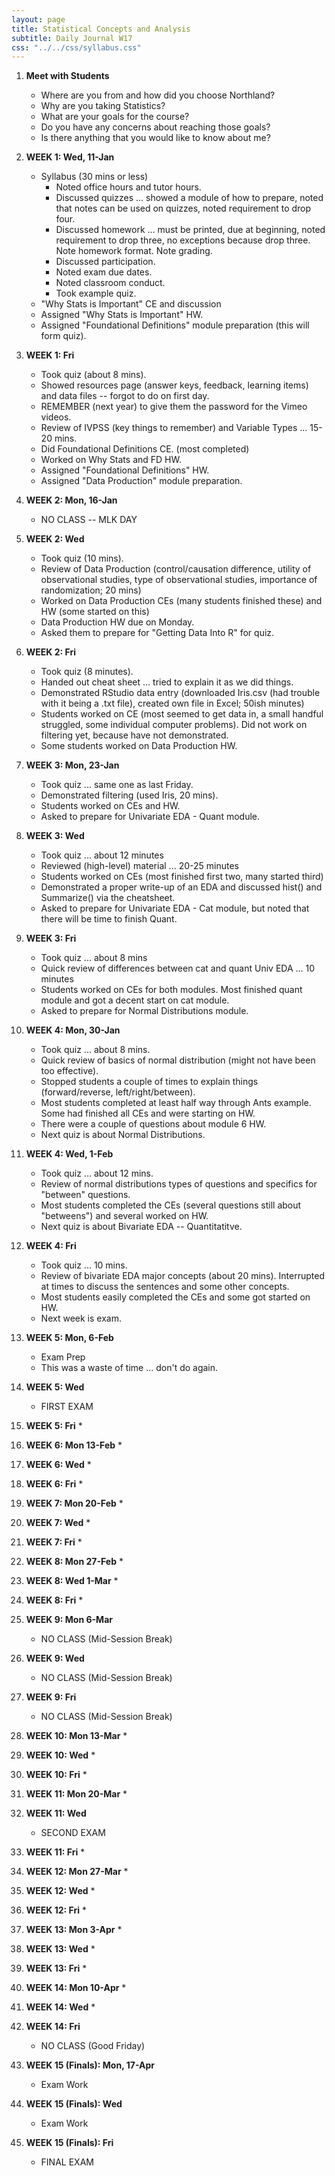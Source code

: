 ```yaml
---
layout: page
title: Statistical Concepts and Analysis
subtitle: Daily Journal W17
css: "../../css/syllabus.css"
---
```


1. **Meet with Students**
    * Where are you from and how did you choose Northland?
    * Why are you taking Statistics?
    * What are your goals for the course?
    * Do you have any concerns about reaching those goals?
    * Is there anything that you would like to know about me?
    
1. **WEEK 1: Wed, 11-Jan**
    * Syllabus (30 mins or less)
        * Noted office hours and tutor hours.
        * Discussed quizzes ... showed a module of how to prepare, noted that notes can be used on quizzes, noted requirement to drop four.
        * Discussed homework ... must be printed, due at beginning, noted requirement to drop three, no exceptions because drop three. Note homework format. Note grading.
        * Discussed participation.
        * Noted exam due dates.
        * Noted classroom conduct.
        * Took example quiz.
    * "Why Stats is Important" CE and discussion
    * Assigned "Why Stats is Important" HW.
    * Assigned "Foundational Definitions" module preparation (this will form quiz).
1. **WEEK 1: Fri**
    * Took quiz (about 8 mins).
    * Showed resources page (answer keys, feedback, learning items) and data files -- forgot to do on first day.
    * REMEMBER (next year) to give them the password for the Vimeo videos.
    * Review of IVPSS (key things to remember) and Variable Types ... 15-20 mins.
    * Did Foundational Definitions CE. (most completed)
    * Worked on Why Stats and FD HW.
    * Assigned "Foundational Definitions" HW.
    * Assigned "Data Production" module preparation.
    
1. **WEEK 2: Mon, 16-Jan**
    * NO CLASS -- MLK DAY
1. **WEEK 2: Wed**
    * Took quiz (10 mins).
    * Review of Data Production (control/causation difference, utility of observational studies, type of observational studies, importance of randomization; 20 mins)
    * Worked on Data Production CEs (many students finished these) and HW (some started on this)
    * Data Production HW due on Monday.
    * Asked them to prepare for "Getting Data Into R" for quiz.
1. **WEEK 2: Fri**
    * Took quiz (8 minutes).
    * Handed out cheat sheet ... tried to explain it as we did things.
    * Demonstrated RStudio data entry (downloaded Iris.csv (had trouble with it being a .txt file), created own file in Excel; 50ish minutes)
    * Students worked on CE (most seemed to get data in, a small handful struggled, some individual computer problems). Did not work on filtering yet, because have not demonstrated.
    * Some students worked on Data Production HW.
    
1. **WEEK 3: Mon, 23-Jan**
    * Took quiz ... same one as last Friday.
    * Demonstrated filtering (used Iris, 20 mins).
    * Students worked on CEs and HW.
    * Asked to prepare for Univariate EDA - Quant module.
1. **WEEK 3: Wed**
    * Took quiz ... about 12 minutes
    * Reviewed (high-level) material ... 20-25 minutes
    * Students worked on CEs (most finished first two, many started third)
    * Demonstrated a proper write-up of an EDA and discussed hist() and Summarize() via the cheatsheet.
    * Asked to prepare for Univariate EDA - Cat module, but noted that there will be time to finish Quant.
1. **WEEK 3: Fri**
    * Took quiz ... about 8 mins
    * Quick review of differences between cat and quant Univ EDA ... 10 minutes
    * Students worked on CEs for both modules. Most finished quant module and got a decent start on cat module.
    * Asked to prepare for Normal Distributions module.
    
1. **WEEK 4: Mon, 30-Jan**
    * Took quiz ... about 8 mins.
    * Quick review of basics of normal distribution (might not have been too effective).
    * Stopped students a couple of times to explain things (forward/reverse, left/right/between).
    * Most students completed at least half way through Ants example. Some had finished all CEs and were starting on HW.
    * There were a couple of questions about module 6 HW.
    * Next quiz is about Normal Distributions.
1. **WEEK 4: Wed, 1-Feb**
    * Took quiz ... about 12 mins.
    * Review of normal distributions types of questions and specifics for "between" questions.
    * Most students completed the CEs (several questions still about "betweens") and several worked on HW.
    * Next quiz is about Bivariate EDA -- Quantitatitve.
1. **WEEK 4: Fri**
    * Took quiz ... 10 mins.
    * Review of bivariate EDA major concepts (about 20 mins). Interrupted at times to discuss the sentences and some other concepts.
    * Most students easily completed the CEs and some got started on HW.
    * Next week is exam.
    
1. **WEEK 5: Mon, 6-Feb**
    * Exam Prep
    * This was a waste of time ... don't do again.
1. **WEEK 5: Wed**
    * FIRST EXAM
1. **WEEK 5: Fri**
    * 
1. **WEEK 6: Mon 13-Feb**
    * 
1. **WEEK 6: Wed**
    * 
1. **WEEK 6: Fri**
    * 
1. **WEEK 7: Mon 20-Feb**
    * 
1. **WEEK 7: Wed**
    * 
1. **WEEK 7: Fri**
    * 
1. **WEEK 8: Mon 27-Feb**
    * 
1. **WEEK 8: Wed 1-Mar**
    * 
1. **WEEK 8: Fri**
    * 
1. **WEEK 9: Mon 6-Mar**
    * NO CLASS (Mid-Session Break)
1. **WEEK 9: Wed**
    * NO CLASS (Mid-Session Break)
1. **WEEK 9: Fri**
    * NO CLASS (Mid-Session Break)
1. **WEEK 10: Mon 13-Mar**
    * 
1. **WEEK 10: Wed**
    * 
1. **WEEK 10: Fri**
    * 
1. **WEEK 11: Mon 20-Mar**
    * 
1. **WEEK 11: Wed**
    * SECOND EXAM
1. **WEEK 11: Fri**
    * 
1. **WEEK 12: Mon 27-Mar**
    * 
1. **WEEK 12: Wed**
    * 
1. **WEEK 12: Fri**
    * 
1. **WEEK 13: Mon 3-Apr**
    * 
1. **WEEK 13: Wed**
    * 
1. **WEEK 13: Fri**
    * 
1. **WEEK 14: Mon 10-Apr**
    * 
1. **WEEK 14: Wed**
    * 
1. **WEEK 14: Fri**
    * NO CLASS (Good Friday)
1. **WEEK 15 (Finals): Mon, 17-Apr**
    * Exam Work
1. **WEEK 15 (Finals): Wed**
    * Exam Work
1. **WEEK 15 (Finals): Fri**
    * FINAL EXAM
